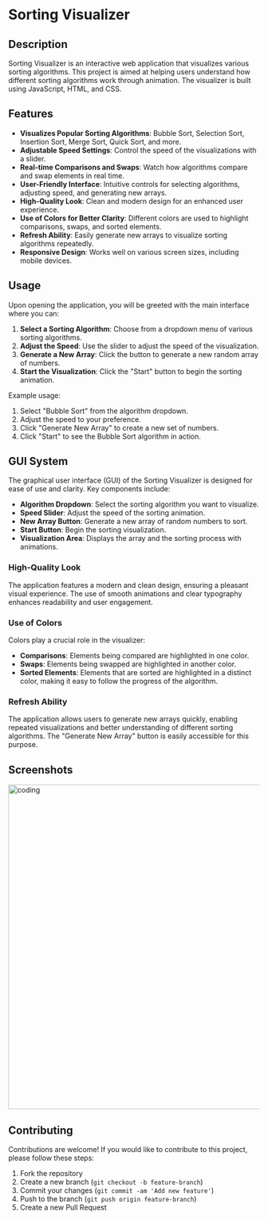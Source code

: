 # Sorting Visualizer

## Description
Sorting Visualizer is an interactive web application that visualizes various sorting algorithms. This project is aimed at helping users understand how different sorting algorithms work through animation. The visualizer is built using JavaScript, HTML, and CSS.

## Features
- **Visualizes Popular Sorting Algorithms**: Bubble Sort, Selection Sort, Insertion Sort, Merge Sort, Quick Sort, and more.
- **Adjustable Speed Settings**: Control the speed of the visualizations with a slider.
- **Real-time Comparisons and Swaps**: Watch how algorithms compare and swap elements in real time.
- **User-Friendly Interface**: Intuitive controls for selecting algorithms, adjusting speed, and generating new arrays.
- **High-Quality Look**: Clean and modern design for an enhanced user experience.
- **Use of Colors for Better Clarity**: Different colors are used to highlight comparisons, swaps, and sorted elements.
- **Refresh Ability**: Easily generate new arrays to visualize sorting algorithms repeatedly.
- **Responsive Design**: Works well on various screen sizes, including mobile devices.


## Usage
Upon opening the application, you will be greeted with the main interface where you can:

1. **Select a Sorting Algorithm**: Choose from a dropdown menu of various sorting algorithms.
2. **Adjust the Speed**: Use the slider to adjust the speed of the visualization.
3. **Generate a New Array**: Click the button to generate a new random array of numbers.
4. **Start the Visualization**: Click the "Start" button to begin the sorting animation.

Example usage:

1. Select "Bubble Sort" from the algorithm dropdown.
2. Adjust the speed to your preference.
3. Click "Generate New Array" to create a new set of numbers.
4. Click "Start" to see the Bubble Sort algorithm in action.

## GUI System
The graphical user interface (GUI) of the Sorting Visualizer is designed for ease of use and clarity. Key components include:

- **Algorithm Dropdown**: Select the sorting algorithm you want to visualize.
- **Speed Slider**: Adjust the speed of the sorting animation.
- **New Array Button**: Generate a new array of random numbers to sort.
- **Start Button**: Begin the sorting visualization.
- **Visualization Area**: Displays the array and the sorting process with animations.

### High-Quality Look
The application features a modern and clean design, ensuring a pleasant visual experience. The use of smooth animations and clear typography enhances readability and user engagement.

### Use of Colors
Colors play a crucial role in the visualizer:
- **Comparisons**: Elements being compared are highlighted in one color.
- **Swaps**: Elements being swapped are highlighted in another color.
- **Sorted Elements**: Elements that are sorted are highlighted in a distinct color, making it easy to follow the progress of the algorithm.

### Refresh Ability
The application allows users to generate new arrays quickly, enabling repeated visualizations and better understanding of different sorting algorithms. The "Generate New Array" button is easily accessible for this purpose.

## Screenshots
<img align="center" alt="coding" width="650" src="https://github.com/nrkkR/Python_Sorting-Visualizer/blob/main/sorting%20visualizer.png">

## Contributing
Contributions are welcome! If you would like to contribute to this project, please follow these steps:

1. Fork the repository
2. Create a new branch (`git checkout -b feature-branch`)
3. Commit your changes (`git commit -am 'Add new feature'`)
4. Push to the branch (`git push origin feature-branch`)
5. Create a new Pull Request


